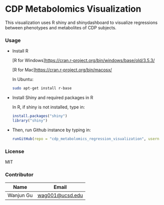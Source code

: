 # CDP Metabolomics Visualization
This visualization uses R shiny and shinydashboard to visualize regressions between phenotypes and metabolites of CDP subjects.



### Usage

- Install R

  [R for Windows]https://cran.r-project.org/bin/windows/base/old/3.5.3/

  [R for Mac]https://cran.r-project.org/bin/macosx/

  In Ubuntu:

  ```bash
  sudo apt-get install r-base
  ```

- Install Shiny and required packages in R

  In R, if shiny is not installed, type in:

  ```R
  install.packages("shiny")
  library("shiny")
  ```

- Then, run Github instance by typing in:

  ```R
  runGitHub(repo = "cdp_metabolomics_regression_visualization", username = "Broccolito")
  ```


### License

MIT



### Contributor

| Name      | Email           |
| --------- | --------------- |
| Wanjun Gu | wag001@ucsd.edu |